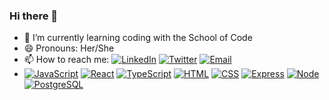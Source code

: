 ### Hi there 👋

- 🌱 I’m currently learning coding with the School of Code 
- 😄 Pronouns: Her/She
- 📫 How to reach me: [![LinkedIn](https://img.shields.io/badge/-LinkedIn-blue.svg?style=flat&logo=linkedin&colorB=blue)](https://www.linkedin.com/in/marwa-dawood)     [![Twitter](https://img.shields.io/badge/-Twitter-1ca0f1.svg?style=flat&logo=twitter&colorB=1ca0f1)](https://twitter.com/Marwa__Dawood)    [![Email](https://img.shields.io/badge/-Email-blue.svg?style=flat&logo=gmail&colorB=blue)](mailto:marwa.dawood@hotmail.com) 
- [![JavaScript](https://img.shields.io/badge/-JavaScript-white.svg?style=flat&logo=javascript&colorB=white)](https://developer.mozilla.org/en-US/docs/Web/JavaScript) [![React](https://img.shields.io/badge/-React-blue.svg?style=flat&logo=react&colorB=blue)](https://reactjs.org/) [![TypeScript](https://img.shields.io/badge/-TypeScript-blue.svg?style=flat&logo=typescript&colorB=blue)](https://www.typescriptlang.org/) [![HTML](https://img.shields.io/badge/-HTML-blue.svg?style=flat&logo=html5&colorB=blue)](https://developer.mozilla.org/en-US/docs/Web/HTML) [![CSS](https://img.shields.io/badge/-CSS-blue.svg?style=flat&logo=css3&colorB=blue)](https://developer.mozilla.org/en-US/docs/Web/CSS) [![Express](https://img.shields.io/badge/-Express-blue.svg?style=flat&logo=node.js&colorB=blue)](https://expressjs.com/) [![Node](https://img.shields.io/badge/-Node-blue.svg?style=flat&logo=node.js&colorB=blue)](https://nodejs.org/) [![PostgreSQL](https://img.shields.io/badge/-PostgreSQL-blue.svg?style=flat&logo=postgresql&colorB=blue)](https://www.postgresql.org/)







<!--
**MarwaDawood/MarwaDawood** is a ✨ _special_ ✨ repository because its `README.md` (this file) appears on your GitHub profile.

Here are some ideas to get you started:

- 🔭 I’m currently working on ...
- 🌱 I’m currently learning coding with the School of Code 
- 👯 I’m looking to collaborate on ...
- 🤔 I’m looking for help with ...
- 💬 Ask me about ...
- 📫 How to reach me: ...
- ⚡ Fun fact: ...
-->

